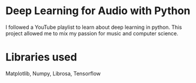 # Deep Learning for Audio with Python
I followed a YouTube playlist to learn about deep learning in python. This project allowed me to mix my passion for music and computer science.

# Libraries used
Matplotlib, Numpy, Librosa, Tensorflow
